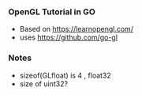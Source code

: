 ### OpenGL Tutorial in GO
* Based on https://learnopengl.com/
* uses https://github.com/go-gl

### Notes
* sizeof(GLfloat) is 4 , float32
* size of uint32?